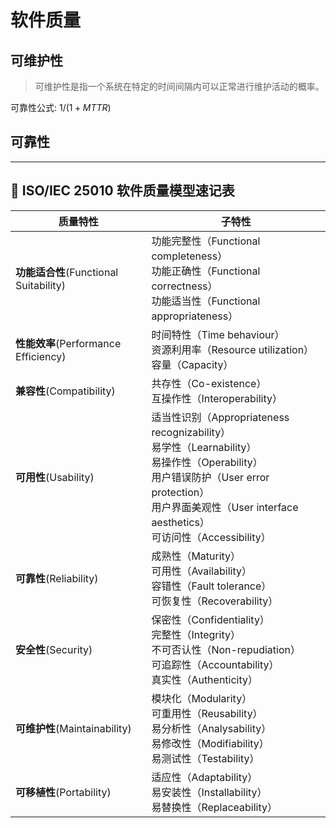 # 软件质量

## 可维护性

> 可维护性是指一个系统在特定的时间间隔内可以正常进行维护活动的概率。

可靠性公式: $1/(1+MTTR)$

## 可靠性

>

---

## 🧠 ISO/IEC 25010 软件质量模型速记表

| 质量特性                               | 子特性                                                       |
| -------------------------------------- | ------------------------------------------------------------ |
| **功能适合性**(Functional Suitability) | 功能完整性（Functional completeness）<br />功能正确性（Functional correctness）<br />功能适当性（Functional appropriateness） |
| **性能效率**(Performance Efficiency)   | 时间特性（Time behaviour）<br />资源利用率（Resource utilization）<br />容量（Capacity） |
| **兼容性**(Compatibility)              | 共存性（Co-existence）<br />互操作性（Interoperability）     |
| **可用性**(Usability)                  | 适当性识别（Appropriateness recognizability）<br />易学性（Learnability）<br />易操作性（Operability）<br />用户错误防护（User error protection）<br />用户界面美观性（User interface aesthetics）<br />可访问性（Accessibility） |
| **可靠性**(Reliability)                | 成熟性（Maturity）<br />可用性（Availability）<br />容错性（Fault tolerance）<br />可恢复性（Recoverability） |
| **安全性**(Security)                   | 保密性（Confidentiality）<br />完整性（Integrity）<br />不可否认性（Non-repudiation）<br />可追踪性（Accountability）<br />真实性（Authenticity） |
| **可维护性**(Maintainability)          | 模块化（Modularity）<br />可重用性（Reusability）<br />易分析性（Analysability）<br />易修改性（Modifiability）<br />易测试性（Testability） |
| **可移植性**(Portability)              | 适应性（Adaptability）<br />易安装性（Installability）<br />易替换性（Replaceability） |